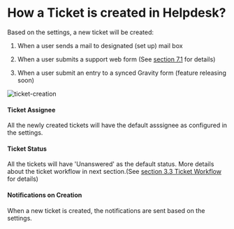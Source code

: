 
# How a Ticket is created in Helpdesk?

Based on the settings, a new ticket will be created:
1. When a user sends a mail to designated (set up) mail box

2. When a user submits a support web form (See <a href="http://docs.rtcamp.com/rtbiz/helpdesk/admin/mailbox/general.html#support-form" target="_parent">section 7.1</a> for details)

3. When a user submit an entry to a synced Gravity form (feature releasing soon)

![ticket-creation](https://cloud.githubusercontent.com/assets/9676513/6509592/5308dde6-c386-11e4-9539-2498934fa531.jpg)


#### Ticket Assignee
All the newly created tickets will have the default asssignee as configured in the settings.

#### Ticket Status
All the tickets will have 'Unanswered' as the default status. More details about the ticket workflow in next section.(See [section 3.3 Ticket Workflow](http://docs.rtcamp.com/rtbiz/helpdesk/admin/tickets/ticket_workflow.html) for details)

#### Notifications on Creation
When a new ticket is created, the notifications are sent based on the settings.

